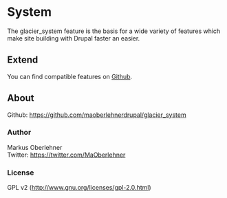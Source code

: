 # System
The glacier_system feature is the basis for a wide variety of features which make site building with Drupal faster an easier.

## Extend
You can find compatible features on [Github](https://github.com/drupalglacier).

## About
Github: https://github.com/maoberlehnerdrupal/glacier_system

### Author
Markus Oberlehner  
Twitter: https://twitter.com/MaOberlehner

### License
GPL v2 (http://www.gnu.org/licenses/gpl-2.0.html)
